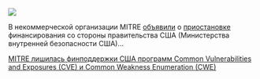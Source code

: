 <!--2025-04-16 15:07:23-->
<div class="yb">
  <div class="rss habr"><img src="https://habrastorage.org/getpro/habr/upload_files/219/e82/2c2/219e822c24887ebeb7ec9445aac83820.png" /><p>В некоммерческой организации MITRE <a href="https://infosec.exchange/@briankrebs/114343835430587973" rel="noopener noreferrer nofollow">объявили</a> о <a href="https://bsky.app/profile/tib3rius.bsky.social/post/3lmulrbygoe2g" rel="noopener noreferrer nofollow">приостановке</a> финансирования со стороны правительства США (Министерства внутренней безопасности США)... <p class="titl"><a href="https://habr.com/ru/news/901470/?utm_source=habrahabr&utm_medium=rss&utm_campaign=901470">MITRE лишилась финподдержки США программ Common Vulnerabilities and Exposures (CVE) и Common Weakness Enumeration (CWE)</a></p></div>
</div>
